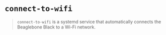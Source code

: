 # `connect-to-wifi`

> `connect-to-wifi` is a systemd service that automatically connects the Beaglebone Black to a Wi-Fi network.
